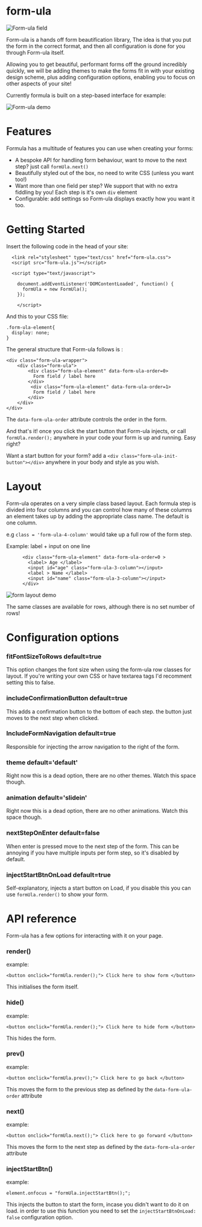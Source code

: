 # form-ula

![Form-ula field](https://screenshot.click/23-10-4djbx-87b2t.jpg)

Form-ula is a hands off form beautification library, The idea is that you put the form in the correct format, and then all configuration is done for you through Form-ula itself. 

Allowing you to get beautiful, performant forms off the ground incredibly quickly, we will be adding themes to make the forms fit in with your existing design scheme, plus adding configuration options, enabling you to focus on other aspects of your site!

Currently formula is built on a step-based interface for example:

![Form-ula demo](https://codepen.io/poppadam/pen/PoPLZpY)

# Features

Formula has a multitude of features you can use when creating your forms:

* A bespoke API for handling form behaviour, want to move to the next step? just call `formUla.next()`
* Beautifully styled out of the box, no need to write CSS (unless you want too!)
* Want more than one field per step? We support that with no extra fiddling by you! Each step is it's own `div` element
* Configurable: add settings so Form-ula displays exactly how you want it too.

# Getting Started

Insert the following code in the head of your site:

```
  <link rel="stylesheet" type="text/css" href="form-ula.css">
  <script src="form-ula.js"></script>

  <script type="text/javascript">

    document.addEventListener('DOMContentLoaded', function() {
      formUla = new FormUla();
    });

    </script>
```

And this to your CSS file:

```
.form-ula-element{
  display: none;
}
```


The general structure that Form-ula follows is :

```
<div class="form-ula-wrapper">
    <div class="form-ula">
        <div class="form-ula-element" data-form-ula-order=0>
          Form field / label here 
        </div>
         <div class="form-ula-element" data-form-ula-order=1>
          Form field / label here 
        </div>
    </div>
</div>
```

The `data-form-ula-order` attribute controls the order in the form.

And that's it! once you click the start button that Form-ula injects, or call `formUla.render();` anywhere in your code your form is up and running. Easy right?



Want a start button for your form? add a `<div class="form-ula-init-button"></div>` anywhere in your body and style as you wish.

# Layout
Form-ula operates on a very simple class based layout. Each formula step is divided into four columns and you can control how many of these columns an element takes up by adding the appropriate class name. The default is one column.

e.g `class = 'form-ula-4-column'` would take up a full row of the form step.

Example: label + input on one line

```
      <div class="form-ula-element" data-form-ula-order=0 >
        <label> Age </label>
        <input id="age" class="form-ula-3-column"></input>
        <label > Name </label>
        <input id="name" class="form-ula-3-column"></input>
      </div>
```
![form layout demo](https://screenshot.click/24-16-wwpkf-bm5wm.jpg)

The same classes are available for rows, although there is no set number of rows!

# Configuration options

### fitFontSizeToRows default=true
This option changes the font size when using the form-ula row classes for layout. If you're writing your own CSS or have textarea tags I'd recomment setting this to false.

### includeConfirmationButton default=true
This adds a confirmation button to the bottom of each step. the button just moves to the next step when clicked.

### IncludeFormNavigation default=true
Responsible for injecting the arrow navigation to the right of the form.

### theme default='default'
Right now this is a dead option, there are no other themes. Watch this space though.

### animation default='slidein'
Right now this is a dead option, there are no other animations. Watch this space though.

### nextStepOnEnter default=false
When enter is pressed move to the next step of the form. This can be annoying if you have multiple inputs per form step, so it's disabled by default.

### injectStartBtnOnLoad default=true
Self-explanatory, injects a start button on Load, if you disable this you can use `formUla.render()` to show your form.

# API reference

Form-ula has a few options for interacting with it on your page.

### render()
example: 
```
<button onclick="formUla.render();"> Click here to show form </button>
```
This initialises the form itself.

### hide()
example: 
```
<button onclick="formUla.render();"> Click here to hide form </button>
```
This hides the form.

### prev()
example: 
```
<button onclick="formUla.prev();"> Click here to go back </button>
```
This moves the form to the previous step as defined by the `data-form-ula-order` attribute

### next()
example: 
```
<button onclick="formUla.next();"> Click here to go forward </button>
```
This moves the form to the next step as defined by the `data-form-ula-order` attribute

### injectStartBtn()
example: 
```
element.onfocus = "formUla.injectStartBtn();";
```
This injects the button to start the form, incase you didn't want to do it on load. in order to use this function you need to set the `injectStartBtnOnLoad: false` configuration option.

